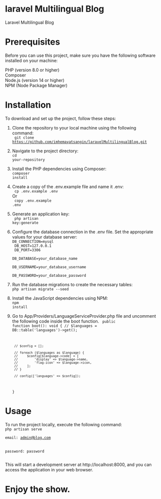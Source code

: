 # laravel Multilingual Blog

Laravel Multilingual Blog

# Prerequisites

Before you can use this project, make sure you have the following software installed on your machine:<br>

PHP (version 8.0 or higher)<br>
Composer<br>
Node.js (version 14 or higher)<br>
NPM (Node Package Manager)<br>

# Installation<br>

To download and set up the project, follow these steps:<br>

1. Clone the repository to your local machine using the following command:<br>
   <code> git clone https://github.com/imhemayatsangin/laravelMultilingualBlog.git</code><br>

2. Navigate to the project directory:<br>
   <code>cd your-repository</code><br>

3. Install the PHP dependencies using Composer:<br>
   <code>composer install</code><br>

4. Create a copy of the .env.example file and name it .env:<br>
   <code> cp .env.example .env</code><br> Or<br>
   <code> copy .env.example .env</code><br>

5. Generate an application key:<br>
   <code> php artisan key:generate</code><br>

6. Configure the database connection in the .env file. Set the appropriate values for your database server:<br>
   <code>DB_CONNECTION=mysql<br>
   DB_HOST=127.0.0.1<br>
   DB_PORT=3306<br>
   DB_DATABASE=your_database_name<br>
   DB_USERNAME=your_database_username<br>
   DB_PASSWORD=your_database_password</code><br>

7. Run the database migrations to create the necessary tables:<br>
   <code>php artisan migrate --seed</code><br>

8. Install the JavaScript dependencies using NPM:<br>
   <code>npm install</code><br>
9. Go to App/Providers/LanguageServiceProvider.php file and uncomment the following code inside the boot function.
    <code>
       public function boot(): void
    {
        // $languages = DB::table('languages')->get();

        // $config = [];

        // foreach ($languages as $language) {
        //     $config[$language->code] = [
        //         'display' => $language->name,
        //         'flag-icon' => $language->icon,
        //     ];
        // }

        // config(['languages' => $config]);
    }
   </code>
   <br>
# Usage<br>

To run the project locally, execute the following command:<br>
<code>php artisan serve<br></code>

<code>email: admin@blog.com<br> </code><br>
<code>password: password<br> </code>

This will start a development server at http://localhost:8000, and you can access the application in your web browser.<br>

# Enjoy the show.<br>
